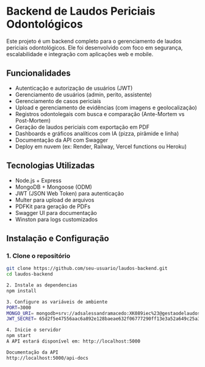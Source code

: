 # Backend de Laudos Periciais Odontológicos

Este projeto é um backend completo para o gerenciamento de laudos periciais odontológicos. Ele foi desenvolvido com foco em segurança, escalabilidade e integração com aplicações web e mobile.

## Funcionalidades

- Autenticação e autorização de usuários (JWT)
- Gerenciamento de usuários (admin, perito, assistente)
- Gerenciamento de casos periciais
- Upload e gerenciamento de evidências (com imagens e geolocalização)
- Registros odontolegais com busca e comparação (Ante-Mortem vs Post-Mortem)
- Geração de laudos periciais com exportação em PDF
- Dashboards e gráficos analíticos com IA (pizza, pirâmide e linha)
- Documentação da API com Swagger
- Deploy em nuvem (ex: Render, Railway, Vercel functions ou Heroku)

## Tecnologias Utilizadas

- Node.js + Express
- MongoDB + Mongoose (ODM)
- JWT (JSON Web Token) para autenticação
- Multer para upload de arquivos
- PDFKit para geração de PDFs
- Swagger UI para documentação
- Winston para logs customizados

## Instalação e Configuração

### 1. Clone o repositório

```bash
git clone https://github.com/seu-usuario/laudos-backend.git
cd laudos-backend

2. Instale as dependencias
npm install

3. Configure as variáveis de ambiente
PORT=3000
MONGO_URI= mongodb+srv://adsalessandramacedo:XK089iec%23@gestaodelaudosbd.rnsw5hb.mongodb.net/?retryWrites=true&w=majority&appName=gestaodelaudosBD
JWT_SECRET= 65d2f5e47556aac6a892e128baeae632f06777290ff13e3a52a649c25a398ca3

4. Inicie o servidor
npm start
A API estará disponível em: http://localhost:5000

Documentação da API
http://localhost:5000/api-docs

